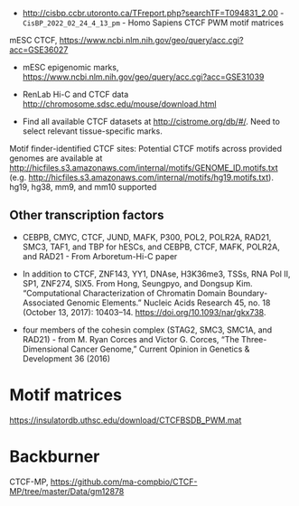 - http://cisbp.ccbr.utoronto.ca/TFreport.php?searchTF=T094831_2.00 - `CisBP_2022_02_24_4_13_pm` - Homo Sapiens CTCF PWM motif matrices


 mESC CTCF, https://www.ncbi.nlm.nih.gov/geo/query/acc.cgi?acc=GSE36027
- mESC epigenomic marks, https://www.ncbi.nlm.nih.gov/geo/query/acc.cgi?acc=GSE31039

- RenLab Hi-C and CTCF data http://chromosome.sdsc.edu/mouse/download.html

- Find all available CTCF datasets at http://cistrome.org/db/#/. Need to select relevant tissue-specific marks.

 Motif finder-identified CTCF sites: Potential CTCF motifs across provided genomes are available at http://hicfiles.s3.amazonaws.com/internal/motifs/GENOME_ID.motifs.txt (e.g. http://hicfiles.s3.amazonaws.com/internal/motifs/hg19.motifs.txt). hg19, hg38, mm9, and mm10 supported

## Other transcription factors

- CEBPB, CMYC, CTCF, JUND, MAFK, P300, POL2, POLR2A, RAD21, SMC3, TAF1, and TBP for hESCs, and CEBPB, CTCF, MAFK, POLR2A, and RAD21 - From Arboretum-Hi-C paper

- In addition to CTCF, ZNF143, YY1, DNAse, H3K36me3, TSSs, RNA Pol II, SP1, ZNF274, SIX5. From Hong, Seungpyo, and Dongsup Kim. “Computational Characterization of Chromatin Domain Boundary-Associated Genomic Elements.” Nucleic Acids Research 45, no. 18 (October 13, 2017): 10403–14. https://doi.org/10.1093/nar/gkx738.

- four members of the cohesin complex (STAG2, SMC3, SMC1A, and RAD21) - from M. Ryan Corces and Victor G. Corces, “The Three-Dimensional Cancer Genome,” Current Opinion in Genetics & Development 36 (2016)

# Motif matrices

https://insulatordb.uthsc.edu/download/CTCFBSDB_PWM.mat

# Backburner

CTCF-MP, https://github.com/ma-compbio/CTCF-MP/tree/master/Data/gm12878


